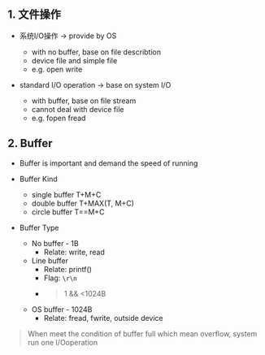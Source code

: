 ## 1. 文件操作

+ 系统I/O操作 -> provide by OS

  + with no buffer, base on file describtion
  + device file and simple file
  + e.g. open write

+ standard I/O operation -> base on system I/O

  + with buffer, base on file stream
  + cannot deal with device file
  + e.g. fopen fread

## 2. Buffer

+ Buffer is important and demand the speed of running

+ Buffer Kind
  + single buffer T+M+C
  + double buffer T+MAX(T, M+C)
  + circle buffer T==M+C

+ Buffer Type

  + No buffer - 1B
    + Relate: write, read
  + Line buffer
    + Relate: printf()
    + Flag: `\r\n`
    + >1 && <1024B
  + OS buffer - 1024B
    + Relate: fread, fwrite, outside device

> When meet the condition of buffer full which mean overflow, system run one I/Ooperation

